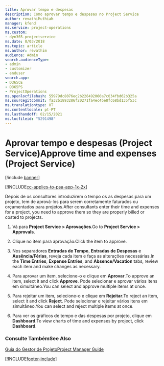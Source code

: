 ```yaml
---
title: Aprovar tempo e despesas
description: Como aprovar tempo e despesas no Project Service
author: revathiMuthiah
manager: kfend
ms.service: project-operations
ms.custom:
- dyn365-projectservice
ms.date: 8/03/2018
ms.topic: article
ms.author: revathim
audience: Admin
search.audienceType:
- admin
- customizer
- enduser
search.app:
- D365CE
- D365PS
- ProjectOperations
ms.openlocfilehash: 55979dc8076ec2b226492060a7c034fbd62b325a
ms.sourcegitcommit: fa32b1893286f20271fa4ec4be8fc68bd135f53c
ms.translationtype: HT
ms.contentlocale: pt-PT
ms.lasthandoff: 02/15/2021
ms.locfileid: "5291498"
---
```

# <a name="approve-time-and-expenses-project-service"></a><span data-ttu-id="38922-103">Aprovar tempo e despesas (Project Service)</span><span class="sxs-lookup"><span data-stu-id="38922-103">Approve time and expenses (Project Service)</span></span>

[!include [banner](../includes/psa-now-project-operations.md)]

[!INCLUDE[cc-applies-to-psa-app-1x-2x](../includes/cc-applies-to-psa-app-1x-2x.md)]

<span data-ttu-id="38922-104">Depois de os consultores introduzirem o tempo os as despesas para um projeto, tem de aprová-los para serem corretamente faturados ou orçamentados para projetos.</span><span class="sxs-lookup"><span data-stu-id="38922-104">After consultants enter their time and expenses for a project, you need to approve them so they are properly billed or costed to projects.</span></span>  
  
1.  <span data-ttu-id="38922-105">Vá para **Project Service > Aprovações**.</span><span class="sxs-lookup"><span data-stu-id="38922-105">Go to **Project Service > Approvals**.</span></span>  
  
2.  <span data-ttu-id="38922-106">Clique no item para aprovação.</span><span class="sxs-lookup"><span data-stu-id="38922-106">Click the item to approve.</span></span>  
  
3.  <span data-ttu-id="38922-107">Nos separadores **Entradas de Tempo**, **Entradas de Despesas** e **Ausência/Férias**, reveja cada item e faça as alterações necessárias.</span><span class="sxs-lookup"><span data-stu-id="38922-107">In the **Time Entries**, **Expense Entries**, and **Absence/Vacation** tabs, review each item and make changes as necessary.</span></span>  
  
4.  <span data-ttu-id="38922-108">Para aprovar um item, selecione-o e clique em **Aprovar**.</span><span class="sxs-lookup"><span data-stu-id="38922-108">To approve an item, select it and click **Approve**.</span></span> <span data-ttu-id="38922-109">Pode selecionar e aprovar vários itens em simultâneo.</span><span class="sxs-lookup"><span data-stu-id="38922-109">You can select and approve multiple items at once.</span></span>  
  
5.  <span data-ttu-id="38922-110">Para rejeitar um item, selecione-o e clique em **Rejeitar**.</span><span class="sxs-lookup"><span data-stu-id="38922-110">To reject an item, select it and click **Reject**.</span></span> <span data-ttu-id="38922-111">Pode selecionar e rejeitar vários itens em simultâneo.</span><span class="sxs-lookup"><span data-stu-id="38922-111">You can select and reject multiple items at once.</span></span>  
  
6.  <span data-ttu-id="38922-112">Para ver os gráficos de tempo e das despesas por projeto, clique em **Dashboard**.</span><span class="sxs-lookup"><span data-stu-id="38922-112">To view charts of time and expenses by project, click **Dashboard**.</span></span>  
  
### <a name="see-also"></a><span data-ttu-id="38922-113">Consulte Também</span><span class="sxs-lookup"><span data-stu-id="38922-113">See Also</span></span>  
 [<span data-ttu-id="38922-114">Guia do Gestor de Projeto</span><span class="sxs-lookup"><span data-stu-id="38922-114">Project Manager Guide</span></span>](../psa/project-manager-guide.md)


[!INCLUDE[footer-include](../includes/footer-banner.md)]